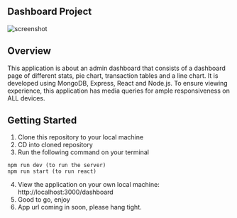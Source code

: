 ## Dashboard Project
![screenshot](.img/screenshot.png)

## Overview

This application is about an admin dashboard that consists of a dashboard page of different stats, pie chart, transaction tables and a line chart. It is developed using MongoDB, Express, React and Node.js. To ensure viewing experience, this application has media queries for ample responsiveness on ALL devices.

## Getting Started

1. Clone this repository to your local machine
2. CD into cloned repository
3. Run the following command on your terminal
```
npm run dev (to run the server)
npm run start (to run react)
```
4. View the application on your own local machine: http://localhost:3000/dashboard
5. Good to go, enjoy
6. App url coming in soon, please hang tight.
